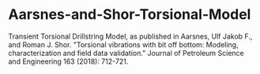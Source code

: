 # Aarsnes-and-Shor-Torsional-Model
Transient Torsional Drillstring Model, as published in Aarsnes, Ulf Jakob F., and Roman J. Shor. "Torsional vibrations with bit off bottom: Modeling, characterization and field data validation." Journal of Petroleum Science and Engineering 163 (2018): 712-721.

